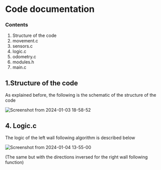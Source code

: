 # Code documentation

### Contents
1. Structure of the code
2. movement.c
3. sensors.c
4. logic.c
5. odometry.c
6. modules.h
7. main.c


## 1.Structure of the code

As explained before, the following is the schematic of the structure of the code

![Screenshot from 2024-01-03 18-58-52](https://github.com/Gandalf789/pathfinder-robot/assets/109030213/15cf3726-084b-499f-8ad2-a99036611fdc)




## 4. Logic.c

The logic of the left wall following algorithm is described below 

![Screenshot from 2024-01-04 13-55-00](https://github.com/Gandalf789/pathfinder-robot/assets/109030213/9cca28db-f4b6-4f2e-a21a-ff4da1ff82b2)

(The same but with the directions inversed for the right wall following function)


